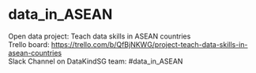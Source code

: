 # data_in_ASEAN
Open data project: Teach data skills in ASEAN countries<br />
Trello board: https://trello.com/b/QfBjNKWG/project-teach-data-skills-in-asean-countries<br />
Slack Channel on DataKindSG team: #data_in_ASEAN<br />

